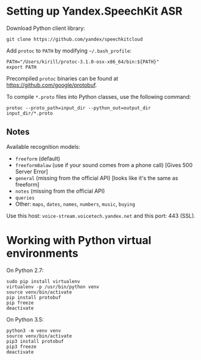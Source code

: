 # Setting up Yandex.SpeechKit ASR

Download Python client library:

    git clone https://github.com/yandex/speechkitcloud

Add `protoc` to `PATH` by modifying `~/.bash_profile`:

    PATH="/Users/kirill/protoc-3.1.0-osx-x86_64/bin:${PATH}"
    export PATH

Precompiled `protoc` binaries can be found at <https://github.com/google/protobuf>.

To compile `*.proto` files into Python classes, use the following command:

```shell
protoc --proto_path=input_dir --python_out=output_dir input_dir/*.proto
```

## Notes

Available recognition models:
* `freeform` (default)
* `freeform8alaw` (use if your sound comes from a phone call) [Gives 500 Server Error]
* `general` (missing from the official API) [looks like it's the same as freeform]
* `notes` (missing from the official API)
* `queries`
* Other: `maps`, `dates`, `names`, `numbers`, `music`, `buying`

Use this host: `voice-stream.voicetech.yandex.net` and this port: 443 (SSL).





# Working with Python virtual environments

On Python 2.7:

```shell
sudo pip install virtualenv
virtualenv -p /usr/bin/python venv
source venv/bin/activate
pip install protobuf
pip freeze
deactivate
```

On Python 3.5:

```shell
python3 -m venv venv
source venv/bin/activate
pip3 install protobuf
pip3 freeze
deactivate
```
